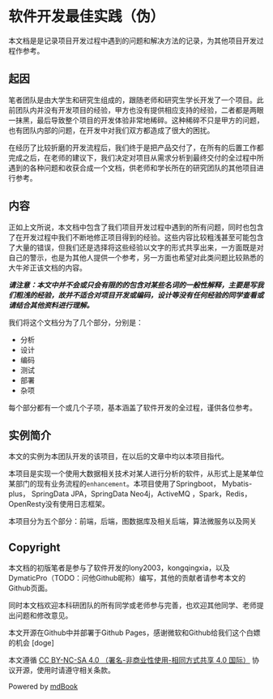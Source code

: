 # 软件开发最佳实践（伪）

本文档是是记录项目开发过程中遇到的问题和解决方法的记录，为其他项目开发过程作参考。

## 起因

笔者团队是由大学生和研究生组成的，跟随老师和研究生学长开发了一个项目。此前团队内并没有开发项目的经验，甲方也没有提供相应支持的经验，二者都是两眼一抹黑，最后导致整个项目的开发体验非常地稀碎。这种稀碎不只是甲方的问题，也有团队内部的问题，在开发中对我们双方都造成了很大的困扰。

在经历了比较折磨的开发流程后，我们终于是把产品交付了，在所有的后置工作都完成之后，在老师的建议下，我们决定对项目从需求分析到最终交付的全过程中所遇到的各种问题和收获合成一个文档，供老师和学长所在的研究团队的其他项目进行参考。

## 内容

正如上文所说，本文档中包含了我们项目开发过程中遇到的所有问题，同时也包含了在开发过程中我们不断地修正项目得到的经验。这些内容比较粗浅甚至可能包含了大量的错误，但我们还是选择将这些经验以文字的形式共享出来，一方面既是对自己的警示，也是为其他人提供一个参考，另一方面也希望对此类问题比较熟悉的大牛斧正该文档的内容。

___请注意：本文中并不会或只会有限的的包含对某些名词的一般性解释，主要是写我们粗浅的经验，故并不适合对项目开发或编码，设计等没有任何经验的同学查看或请结合其他资料进行理解。___

我们将这个文档分为了几个部分，分别是：

- 分析
- 设计
- 编码
- 测试
- 部署
- 杂项

每个部分都有一个或几个子项，基本涵盖了软件开发的全过程，谨供各位参考。

## 实例简介

本文的实例为本团队开发的该项目，在以后的文章中均以本项目指代。

本项目是实现一个使用大数据相关技术对某人进行分析的软件，从形式上是某单位某部门的现有业务流程的`enhancement`。本项目使用了Springboot， Mybatis-plus， SpringData JPA，SpringData Neo4j，ActiveMQ ，Spark，Redis，OpenResty没有使用日志框架。

本项目分为五个部分：前端，后端，图数据库及相关后端，算法微服务以及网关

## Copyright

本文档的初版笔者是参与了软件开发的lony2003，kongqingxia，以及DymaticPro（TODO：问他Github昵称）编写，其他的贡献者请参考本文的Github页面。

同时本文档欢迎本科研团队的所有同学或老师参与完善，也欢迎其他同学、老师提出问题和修改意见。

本文开源在Github中并部署于Github Pages，感谢微软和Github给我们这个白嫖的机会 [doge]

本文遵循 [CC BY-NC-SA 4.0 （署名-非商业性使用-相同方式共享 4.0 国际）](https://creativecommons.org/licenses/by-nc-sa/4.0/) 协议开源，使用时请遵守相关条款。

Powered by [mdBook](https://rust-lang.github.io/mdBook/)
